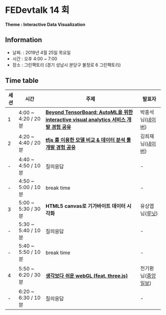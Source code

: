 # FEDevtalk 14 회

#### Theme : Interactive Data Visualization

## Information

- 날짜. : 2019년 4월 25일 목요일
- 시간 : 오후 4:00 ~ 7:00
- 장소 : 그린팩토리 (경기 성남시 분당구 불정로 6 그린팩토리)

## Time table
| 세션 | 시간               | 주제       | 발표자          |
| ---- | ------------------ | ---------- | --------------- |
| 1    | 4:00 ~ 4:20 / 20분 | **[Beyond TensorBoard: AutoML을 위한 interactive visual analytics 서비스 개발 경험 공유](https://www.youtube.com/watch?v=49af9705nFE)** | 박흥석님([네이버](https://www.navercorp.com/)) |
| 2    | 4:20 ~ 4:40 / 20분 | **[tfjs 를 이용한 모델 비교 & 데이터 분석 툴 개발 경험 공유](https://www.youtube.com/watch?v=HShwEsLujnw)** | 김희재님([네이버](https://www.navercorp.com/)) |
| -    | 4:40 ~ 4:50 / 10분 | 질의응답 | - |
| -    | 4:50 ~ 5:00 / 10분 | break time | - |
| 3    | 5:00 ~ 5:30 / 30분 | **HTML5 canvas로 기가바이트 데이터 시각화** | 유상엽님([루닛](https://lunit.io/joinus/)) |
| -    | 5:30 ~ 5:40 / 10분 | 질의응답 | - |
| -    | 5:40 ~ 5:50 / 10분 | break time | - |
| 4    | 5:50 ~ 6:20 / 30분 | **[생각보다 쉬운 webGL (feat. three.js)](https://www.youtube.com/watch?v=R8qtkP8F97M)** | 전기환님([중앙일보](https://joongang.joins.com/)) |
| -    | 6:20 ~ 6:30 / 10분 | 질의응답 | - |
